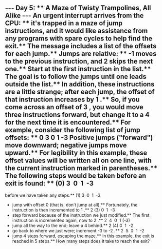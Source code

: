 --- Day 5: ** A Maze of Twisty Trampolines, All Alike ---
An urgent
interrupt
arrives from the CPU: ** it's trapped in a maze of jump instructions, and it would like assistance from any programs with spare cycles to help find the exit.**
The message includes a list of the offsets for each jump.** Jumps are relative: **
-1
moves to the previous instruction, and
2
skips the next one.** Start at the first instruction in the list.** The goal is to follow the jumps until one leads
outside
the list.**
In addition, these instructions are a little strange; after each jump, the offset of that instruction increases by
1
.** So, if you come across an offset of
3
, you would move three instructions forward, but change it to a
4
for the next time it is encountered.**
For example, consider the following list of jump offsets: **
0
3
0
1
-3
Positive jumps ("forward") move downward; negative jumps move upward.** For legibility in this example, these offset values will be written all on one line, with the current instruction marked in parentheses.** The following steps would be taken before an exit is found: **
(0) 3  0  1  -3
-
before
we have taken any steps.**
(1) 3  0  1  -3
- jump with offset
0
(that is, don't jump at all).** Fortunately, the instruction is then incremented to
1
.**
2 (3) 0  1  -3
- step forward because of the instruction we just modified.** The first instruction is incremented again, now to
2
.**
2  4  0  1 (-3)
- jump all the way to the end; leave a
4
behind.**
2 (4) 0  1  -2
- go back to where we just were; increment
-3
to
-2
.**
2  5  0  1  -2
- jump
4
steps forward, escaping the maze.**
In this example, the exit is reached in
5
steps.**
How many steps
does it take to reach the exit?